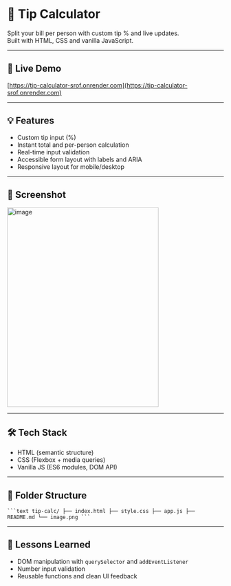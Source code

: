 # 🧮 Tip Calculator

Split your bill per person with custom tip % and live updates.  
Built with HTML, CSS and vanilla JavaScript.

---

## 🚀 Live Demo  
[https://tip-calculator-srof.onrender.com](https://tip-calculator-srof.onrender.com)


---

## 💡 Features
- Custom tip input (%)
- Instant total and per-person calculation
- Real-time input validation
- Accessible form layout with labels and ARIA
- Responsive layout for mobile/desktop

---

## 📸 Screenshot  
<img width="352" height="463" alt="image" src="https://github.com/user-attachments/assets/2ecf6bce-f066-4726-8a8d-67e5d740755f" />


---

## 🛠️ Tech Stack
- HTML (semantic structure)
- CSS (Flexbox + media queries)
- Vanilla JS (ES6 modules, DOM API)

---

## 📂 Folder Structure

<pre lang="text"><code>```text tip-calc/ ├── index.html ├── style.css ├── app.js ├── README.md └── image.png ```</code></pre>

---

## 🧠 Lessons Learned
- DOM manipulation with `querySelector` and `addEventListener`
- Number input validation
- Reusable functions and clean UI feedback






